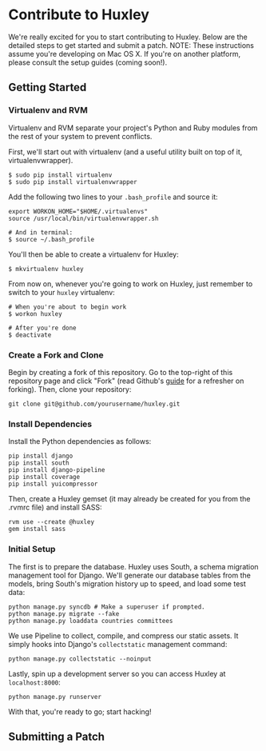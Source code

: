 # Contribute to Huxley
We're really excited for you to start contributing to Huxley. Below are the detailed steps to get started and submit a patch.
NOTE: These instructions assume you're developing on Mac OS X. If you're on another platform, please consult the setup guides (coming soon!).


## Getting Started

### Virtualenv and RVM
Virtualenv and RVM separate your project's Python and Ruby modules from the rest of your system to prevent conflicts.

First, we'll start out with virtualenv (and a useful utility built on top of it, virtualenvwrapper).

	$ sudo pip install virtualenv
	$ sudo pip install virtualenvwrapper

Add the following two lines to your `.bash_profile` and source it:

	export WORKON_HOME="$HOME/.virtualenvs"
	source /usr/local/bin/virtualenvwrapper.sh

	# And in terminal:
	$ source ~/.bash_profile

You'll then be able to create a virtualenv for Huxley:

	$ mkvirtualenv huxley

From now on, whenever you're going to work on Huxley, just remember to switch to your `huxley` virtualenv:

	# When you're about to begin work
	$ workon huxley
	
	# After you're done
	$ deactivate


### Create a Fork and Clone
Begin by creating a fork of this repository. Go to the top-right of this repository page and click "Fork" (read Github's [guide](http://help.github.com/forking/) for a refresher on forking). Then, clone your repository:

	git clone git@github.com/yourusername/huxley.git

### Install Dependencies
Install the Python dependencies as follows:

	pip install django
	pip install south
	pip install django-pipeline
	pip install coverage
	pip install yuicompressor

Then, create a Huxley gemset (it may already be created for you from the .rvmrc file) and install SASS:

	rvm use --create @huxley
	gem install sass

### Initial Setup
The first is to prepare the database. Huxley uses South, a schema migration management tool for Django. We'll generate our database
tables from the models, bring South's migration history up to speed, and load some test data:

	python manage.py syncdb # Make a superuser if prompted.
	python manage.py migrate --fake
	python manage.py loaddata countries committees

We use Pipeline to collect, compile, and compress our static assets. It simply hooks into Django's `collectstatic` management command:

	python manage.py collectstatic --noinput

Lastly, spin up a development server so you can access Huxley at `localhost:8000`:

	python manage.py runserver

With that, you're ready to go; start hacking!


## Submitting a Patch